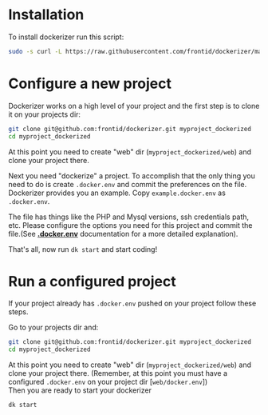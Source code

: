 # Installation
To install dockerizer run this script:
```bash
sudo -s curl -L https://raw.githubusercontent.com/frontid/dockerizer/master/setup.sh | bash
```

# Configure a new project
Dockerizer works on a high level of your project and the first step is to clone it on your projects dir:

```bash
git clone git@github.com:frontid/dockerizer.git myproject_dockerized
cd myproject_dockerized
```

At this point you need to create "web" dir (`myproject_dockerized/web`) and clone your project there.  
 

Next you need "dockerize" a project. To accomplish that the only thing you need to do is  create `.docker.env` and commit the preferences on the file.  
Dockerizer provides you an example. Copy `example.docker.env` as `.docker.env`. 

The file has things like the PHP and Mysql versions, ssh credentials path, etc. Please configure the options you need for this project and commit the file.(See **[.docker.env](dockerenv)** documentation for a more detailed explanation).

That's all, now run `dk start` and start coding!

# Run a configured project
If your project already has `.docker.env` pushed on your project follow these steps.

Go to your projects dir and:

```bash
git clone git@github.com:frontid/dockerizer.git myproject_dockerized
cd myproject_dockerized
```

At this point you need to create "web" dir (`myproject_dockerized/web`) and clone your project there. (Remember, at this point you must have a configured `.docker.env` on your project dir [`web/docker.env`])  
Then you are ready to start your dockerizer  

```bash
dk start
```

